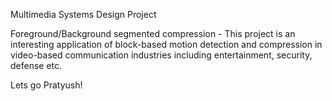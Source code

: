 Multimedia Systems Design Project

Foreground/Background segmented compression - 
This project is an interesting application of block-based motion detection and
compression in video-based communication industries including entertainment, security,
defense etc.

Lets go Pratyush!